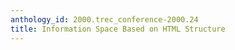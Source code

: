 ```yaml
---
anthology_id: 2000.trec_conference-2000.24
title: Information Space Based on HTML Structure
---
```

